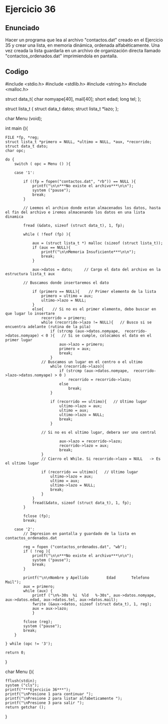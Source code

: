 # Ejercicio 36

## Enunciado
Hacer un programa que lea al archivo "contactos.dat" creado en el Ejercicio 35 y crear una lista, en memoria dinámica, 
ordenada alfabéticamente. Una vez creada la lista guardarla en un archivo de organización directa llamado 
"contactos_ordenados.dat" imprimiendola en pantalla.

## Codigo
#include <stdio.h>
#include <stdlib.h>
#include <string.h>
#include <malloc.h>

struct data_t{
	char nomyape[40], mail[40];
	short edad;
	long tel;
};

struct lista_t {
	struct data_t datos;
	struct lista_t *lazo;
};

char Menu (void);

int main (){

	FILE *fp, *reg;
	struct lista_t *primero = NULL, *ultimo = NULL, *aux, *recorrido;
	struct data_t dato;
	char opc;

	do {
		switch ( opc = Menu () ){

		case '1':

			if ((fp = fopen("contactos.dat", "rb")) == NULL ){
				printf("\n\n***No existe el archivo***\n\n");
				system ("pause");
				break;
			}

			// Leemos el archivo donde estan almacenados los datos, hasta el fin del archivo e iremos almacenando los datos en una lista dinamica

			fread (&dato, sizeof (struct data_t), 1, fp);

			while ( !feof (fp) ){

				aux = (struct lista_t *) malloc (sizeof (struct lista_t));
				if (aux == NULL){
					printf("\n\nMemoria Insuficiente***\n\n");
					break;
				}

				aux->datos = dato;     // Cargo el dato del archivo en la estructura lista_t aux

			// Buscamos donde insertaremos el dato

				if (primero == NULL){    // Primer elemento de la lista
					primero = ultimo = aux;
					ultimo->lazo = NULL;
				}
				else{    // Si no es el primer elemento, debo buscar en que lugar lo insertare
					recorrido = primero;
					while (recorrido->lazo != NULL){   // Busco si se encuentra adelante (rutina de la pila)
						if (strcmp (aux->datos.nomyape,  recorrido->datos.nomyape) < 0 ){   // Si se cumple, colocamos el dato en el primer lugar
							aux->lazo = primero;
							primero = aux;
							break;
						}
					// Buscamos un lugar en el centro o el ultimo
						while (recorrido->lazo){
							if (strcmp (aux->datos.nomyape,  recorrido->lazo->datos.nomyape) > 0 )
								recorrido = recorrido->lazo;
							else
								break;
						}

						if (recorrido == ultimo){   // Ultimo lugar
							ultimo->lazo = aux;
							ultimo = aux;
							ultimo->lazo = NULL;
							break;
						}

					// Si no es el ultimo lugar, debera ser uno central

							aux->lazo = recorrido->lazo;
							recorrido->lazo = aux;
							break;
					}
					// Cierro el While. Si recorrido->lazo = NULL   -> Es el ultimo lugar

					if (recorrido == ultimo){   // Ultimo lugar
						ultimo->lazo = aux;
						ultimo = aux;
						ultimo->lazo = NULL;
						break;
					}
				}
				fread(&dato, sizeof (struct data_t), 1, fp);
			}

			fclose (fp);
			break;

		case '2':
			// Impresion en pantalla y guardado de la lista en contactos_ordenados.dat

			reg = fopen ("contactos_ordenados.dat", "wb");
			if ( !reg ){
				printf("\n\n***No existe el archivo***\n\n");
				system ("pause");
				break;
			}

			printf("\n\nNombre y Apellido        Edad       Telefono          Mail");
			aux = primero;
			while (aux) {
				printf ("\n%-30s  %i  %ld   %-30s", aux->datos.nomyape, aux->datos.edad, aux->datos.tel, aux->datos.mail);
				fwrite (&aux->datos, sizeof (struct data_t), 1, reg);
				aux = aux->lazo;
				}

			fclose (reg);
			system ("pause");
			break;
		}

	} while (opc != '3');

	return 0;
}

char Menu (){

	fflush(stdin);
	system ("cls");
	printf("***Ejercicio 36***");
	printf("\nPresione 1 para continuar ");
	printf("\nPresione 2 para listar alfabeticamente ");
	printf("\nPresione 3 para salir ");
	return getchar ();
}

